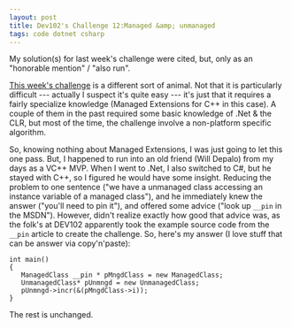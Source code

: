 ```yaml
---
layout: post
title: Dev102's Challenge 12:Managed &amp; unmanaged
tags: code dotnet csharp
---
```


My solution(s) for last week's challenge were cited, but, only as an "honorable mention" / "also run".

[This week's challenge](http://www.dev102.com/2008/07/14/a-programming-job-interview-challenge-12-managed-and-unmanaged/) is a different sort of animal.  Not that it is particularly difficult --- actually I suspect it's quite easy --- it's just that it requires a fairly specialize knowledge (Managed Extensions for C++ in this case).  A couple of them in the past required some basic knowledge of .Net &amp; the CLR, but most of the time, the challenge involve a non-platform specific algorithm.

So, knowing nothing about Managed Extensions, I was just going to let this one pass.  But, I happened to run into an old friend (Will Depalo) from my days as a VC++ MVP.  When I went to .Net, I also switched to C#, but he stayed with C++, so I figured he would have some insight.  Reducing the problem to one sentence ("we have a unmanaged class accessing an instance variable of a managed class"), and he immediately  knew the answer ("you'll need to pin it"), and offered some advice ("look up `__pin` in the MSDN").  However, didn't realize exactly how good that advice was, as the folk's at DEV102 apparently took the example source code from the `__pin` article to create the challenge.  So, here's my answer (I love stuff that can be answer via copy'n'paste):

	int main() 
	{
	   ManagedClass __pin * pMngdClass = new ManagedClass;
	   UnmanagedClass* pUnmngd = new UnmanagedClass;
	   pUnmngd->incr(&(pMngdClass->i));
	}

The rest is unchanged.